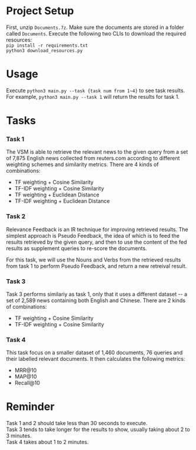 # Project Setup  
  First, unzip ```Documents.7z```. Make sure the documents are stored in a folder called ```Documents```.
  Execute the following two CLIs to download the required resources:  
  ```pip install -r requirements.txt```  
  ```python3 download_resources.py```  

# Usage
  Execute ```python3 main.py --task {task num from 1~4}``` to see task results.  
  For example, ```python3 main.py --task 1``` will return the results for task 1. 
  
# Tasks  

### Task 1  
The VSM is able to retrieve the relevant news to the given query from a set of 7,875 English news collected from reuters.com according to different weighting schemes and similarity metrics. There are 4 kinds of combinations:  

  - TF weighting + Cosine Similarity
  - TF-IDF weighting + Cosine Similarity
  - TF weighting + Euclidean Distance
  - TF-IDF weighting + Euclidean Distance

### Task 2  
Relevance Feedback is an IR technique for improving retrieved results. The simplest approach is Pseudo Feedback, the idea of which is to feed the results retrieved by the given query, and then to use the content of the fed results as supplement queries to re-score the documents.   

For this task, we will use the Nouns and Verbs from the retrieved results from task 1 to perform Pseudo Feedback, and return a new retreival result. 

### Task 3  
Task 3 performs similariy as task 1, only that it uses a different dataset -- a set of 2,589 news containing both English and Chinese. There are 2 kinds of combinations:  
  
  -  TF weighting + Cosine Similarity
  -  TF-IDF weighting + Cosine Similarity

### Task 4  
This task focus on a smaller dataset of 1,460 documents, 76 queries and their labelled relevant documents. It then calculates the following metrics:  

  - MRR@10
  - MAP@10
  - Recall@10

# Reminder  
  Task 1 and 2 should take less than 30 seconds to execute.  
  Task 3 tends to take longer for the results to show, usually taking about 2 to 3 minutes.  
  Task 4 takes about 1 to 2 minutes.
